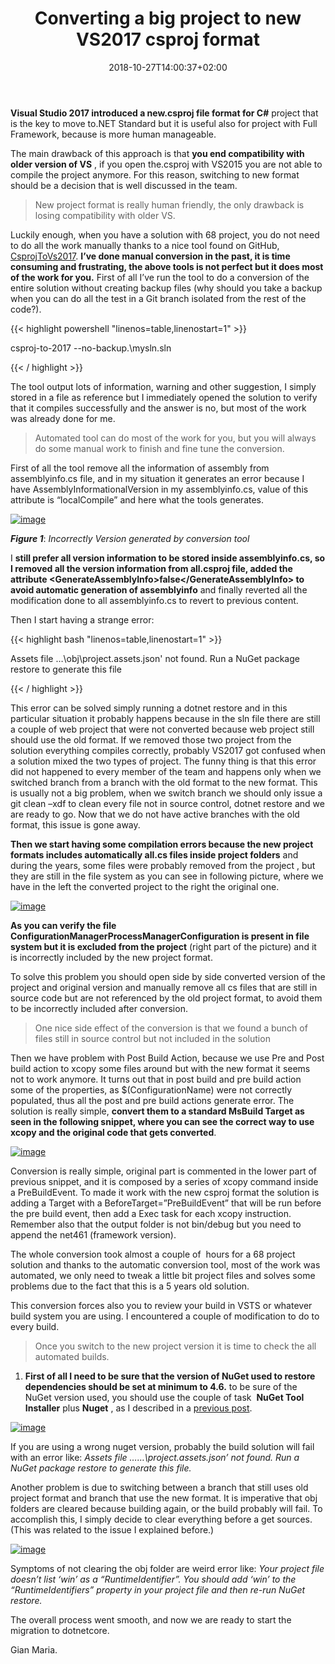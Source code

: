﻿---
title: "Converting a big project to new VS2017 csproj format"
description: ""
date: 2018-10-27T14:00:37+02:00
draft: false
tags: [Visual Studio]
categories: [Visual Studio]
---
 **Visual Studio 2017 introduced a new.csproj file format for C#** project that is the key to move to.NET Standard but it is useful also for project with Full Framework, because is more human manageable.

The main drawback of this approach is that  **you end compatibility with older version of VS** , if you open the.csproj with VS2015 you are not able to compile the project anymore. For this reason, switching to new format should be a decision that is well discussed in the team.

> New project format is really human friendly, the only drawback is losing compatibility with older VS.

Luckily enough, when you have a solution with 68 project, you do not need to do all the work manually thanks to a nice tool found on GitHub, [CsprojToVs2017](https://github.com/hvanbakel/CsprojToVs2017).  **I’ve done manual conversion in the past, it is time consuming and frustrating, the above tools is not perfect but it does most of the work for you.** First of all I’ve run the tool to do a conversion of the entire solution without creating backup files (why should you take a backup when you can do all the test in a Git branch isolated from the rest of the code?).

{{< highlight powershell "linenos=table,linenostart=1" >}}


csproj-to-2017 --no-backup.\mysln.sln

{{< / highlight >}}

The tool output lots of information, warning and other suggestion, I simply stored in a file as reference but I immediately opened the solution to verify that it compiles successfully and the answer is no, but most of the work was already done for me.

> Automated tool can do most of the work for you, but you will always do some manual work to finish and fine tune the conversion.

First of all the tool remove all the information of assembly from assemblyinfo.cs file, and in my situation it generates an error because I have AssemblyInformationalVersion in my assemblyinfo.cs, value of this attribute is “localCompile” and here what the tools generates.

[![image](https://www.codewrecks.com/blog/wp-content/uploads/2018/08/image_thumb-12.png "image")](https://www.codewrecks.com/blog/wp-content/uploads/2018/08/image-12.png)

 ***Figure 1***: *Incorrectly Version generated by conversion tool*

I **still prefer all version information to be stored inside assemblyinfo.cs, so I removed all the version information from all.csproj file, added the attribute &lt;GenerateAssemblyInfo&gt;false&lt;/GenerateAssemblyInfo&gt; to avoid automatic generation of assemblyinfo** and finally reverted all the modification done to all assemblyinfo.cs to revert to previous content.

Then I start having a strange error:

{{< highlight bash "linenos=table,linenostart=1" >}}


Assets file …\obj\project.assets.json' not found. Run a NuGet package restore to generate this file

{{< / highlight >}}

This error can be solved simply running a dotnet restore and in this particular situation it probably happens because in the sln file there are still a couple of web project that were not converted because web project still should use the old format. If we removed those two project from the solution everything compiles correctly, probably VS2017 got confused when a solution mixed the two types of project. The funny thing is that this error did not happened to every member of the team and happens only when we switched branch from a branch with the old format to the new format. This is usually not a big problem, when we switch branch we should only issue a git clean –xdf to clean every file not in source control, dotnet restore and we are ready to go. Now that we do not have active branches with the old format, this issue is gone away.

 **Then we start having some compilation errors because the new project formats includes automatically all.cs files inside project folders** and during the years, some files were probably removed from the project , but they are still in the file system as you can see in following picture, where we have in the left the converted project to the right the original one.

[![image](https://www.codewrecks.com/blog/wp-content/uploads/2018/08/image_thumb-13.png "image")](https://www.codewrecks.com/blog/wp-content/uploads/2018/08/image-13.png)

 **As you can verify the file ConfigurationManagerProcessManagerConfiguration is present in file system but it is excluded from the project** (right part of the picture) and it is incorrectly included by the new project format.

To solve this problem you should open side by side converted version of the project and original version and manually remove all cs files that are still in source code but are not referenced by the old project format, to avoid them to be incorrectly included after conversion.

> One nice side effect of the conversion is that we found a bunch of files still in source control but not included in the solution

Then we have problem with Post Build Action, because we use Pre and Post build action to xcopy some files around but with the new format it seems not to work anymore. It turns out that in post build and pre build action some of the properties, as $(ConfigurationName) were not correctly populated, thus all the post and pre build actions generate error. The solution is really simple,  **convert them to a standard MsBuild Target as seen in the following snippet, where you can see the correct way to use xcopy and the original code that gets converted**.

[![image](https://www.codewrecks.com/blog/wp-content/uploads/2018/08/image_thumb-14.png "image")](https://www.codewrecks.com/blog/wp-content/uploads/2018/08/image-14.png)

Conversion is really simple, original part is commented in the lower part of previous snippet, and it is composed by a series of xcopy command inside a PreBuildEvent. To made it work with the new csproj format the solution is adding a Target with a BeforeTarget=”PreBuildEvent” that will be run before the pre build event, then add a Exec task for each xcopy instruction. Remember also that the output folder is not bin/debug but you need to append the net461 (framework version).

The whole conversion took almost a couple of  hours for a 68 project solution and thanks to the automatic conversion tool, most of the work was automated, we only need to tweak a little bit project files and solves some problems due to the fact that this is a 5 years old solution.

This conversion forces also you to review your build in VSTS or whatever build system you are using. I encountered a couple of modification to do to every build.

> Once you switch to the new project version it is time to check the all automated builds.

1.  **First of all I need to be sure that the version of NuGet used to restore dependencies should be set at minimum to 4.6.** to be sure of the NuGet version used, you should use the couple of task   **NuGet Tool Installer** plus  **Nuget** , as I described in a [previous post](http://www.codewrecks.com/blog/index.php/2018/08/27/be-sure-to-use-latest-version-of-nuget-restore-task-in-vsts-build/).

[![image](https://www.codewrecks.com/blog/wp-content/uploads/2018/08/image_thumb-22.png "image")](https://www.codewrecks.com/blog/wp-content/uploads/2018/08/image-22.png)

If you are using a wrong nuget version, probably the build solution will fail with an error like: *Assets file ……\project.assets.json’ not found. Run a NuGet package restore to generate this file.*

Another problem is due to switching between a branch that still uses old project format and branch that use the new format. It is imperative that obj folders are cleared because building again, or the build probably will fail. To accomplish this, I simply decide to clear everything before a get sources. (This was related to the issue I explained before.)

[![image](https://www.codewrecks.com/blog/wp-content/uploads/2018/08/image_thumb-23.png "image")](https://www.codewrecks.com/blog/wp-content/uploads/2018/08/image-23.png)

Symptoms of not clearing the obj folder are weird error like: *Your project file doesn’t list ‘win’ as a “RuntimeIdentifier”. You should add ‘win’ to the “RuntimeIdentifiers” property in your project file and then re-run NuGet restore.*

The overall process went smooth, and now we are ready to start the migration to dotnetcore.

Gian Maria.
